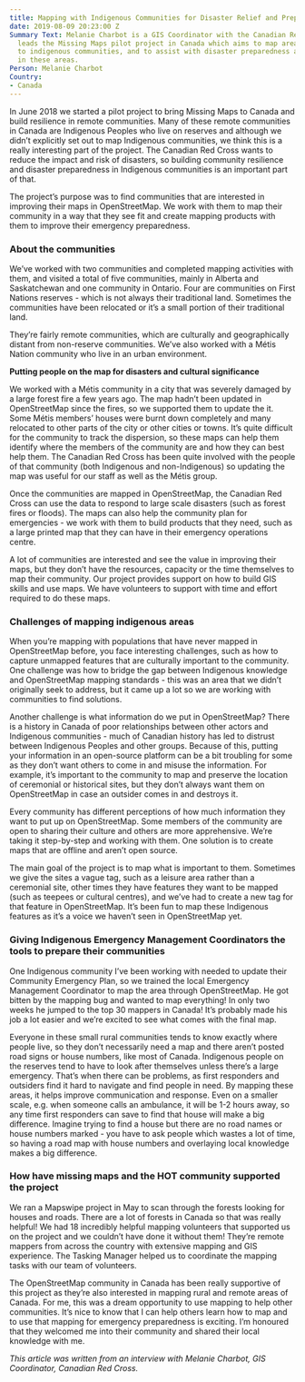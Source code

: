 ```yaml
---
title: Mapping with Indigenous Communities for Disaster Relief and Preparedness
date: 2019-08-09 20:23:00 Z
Summary Text: Melanie Charbot is a GIS Coordinator with the Canadian Red Cross. She
  leads the Missing Maps pilot project in Canada which aims to map areas important
  to indigenous communities, and to assist with disaster preparedness and response
  in these areas.
Person: Melanie Charbot
Country:
- Canada
---
```


In June 2018 we started a pilot project to bring Missing Maps to Canada and build resilience in remote communities. Many of these remote communities in Canada are Indigenous Peoples who live on reserves and although we didn’t explicitly set out to map Indigenous communities, we think this is a really interesting part of the project. The Canadian Red Cross wants to reduce the impact and risk of disasters, so building community resilience and disaster preparedness in Indigenous communities is an important part of that.

The project’s purpose was to find communities that are interested in improving their maps in OpenStreetMap. We work with them to map their community in a way that they see fit and create mapping products with them to improve their emergency preparedness.

### **About the communities**

We’ve worked with two communities and completed mapping activities with them, and visited a total of five communities, mainly in Alberta and Saskatchewan and one community in Ontario. Four are communities on First Nations reserves - which is not always their traditional land. Sometimes the communities have been relocated or it’s a small portion of their traditional land.

They’re fairly remote communities, which are culturally and geographically distant from non-reserve communities. We’ve also worked with a Métis Nation community who live in an urban environment.

**Putting people on the map for disasters and cultural significance**

We worked with a Métis community in a city that was severely damaged by a large forest fire a few years ago. The map hadn’t been updated in OpenStreetMap since the fires, so we supported them to update the it. Some Métis members’ houses were burnt down completely and many relocated to other parts of the city or other cities or towns. It’s quite difficult for the community to track the dispersion, so these maps can help them identify where the members of the community are and how they can best help them. The Canadian Red Cross has been quite involved with the people of that community (both Indigenous and non-Indigenous) so updating the map was useful for our staff as well as the Métis group.

Once the communities are mapped in OpenStreetMap, the Canadian Red Cross can use the data to respond to large scale disasters (such as forest fires or floods). The maps can also help the community plan for emergencies - we work with them to build products that they need, such as a large printed map that they can have in their emergency operations centre.

A lot of communities are interested and see the value in improving their maps, but they don’t have the resources, capacity or the time themselves to map their community. Our project provides support on how to build GIS skills and use maps. We have volunteers to support with time and effort required to do these maps.

### Challenges of mapping indigenous areas

When you’re mapping with populations that have never mapped in OpenStreetMap before, you face interesting challenges, such as how to capture unmapped features that are culturally important to the community. One challenge was how to bridge the gap between Indigenous knowledge and OpenStreetMap mapping standards - this was an area that we didn’t originally seek to address, but it came up a lot so we are working with communities to find solutions.

Another challenge is what information do we put in OpenStreetMap? There is a history in Canada of poor relationships between other actors and Indigenous communities - much of Canadian history has led to distrust between Indigenous Peoples and other groups. Because of this, putting your information in an open-source platform can be a bit troubling for some as they don’t want others to come in and misuse the information. For example, it’s important to the community to map and preserve the location of ceremonial or historical sites, but they don’t always want them on OpenStreetMap in case an outsider comes in and destroys it.

Every community has different perceptions of how much information they want to put up on OpenStreetMap. Some members of the community are open to sharing their culture and others are more apprehensive. We’re taking it step-by-step and working with them. One solution is to create maps that are offline and aren’t open source.

The main goal of the project is to map what is important to them. Sometimes we give the sites a vague tag, such as a leisure area rather than a ceremonial site, other times they have features they want to be mapped (such as teepees or cultural centres), and we’ve had to create a new tag for that feature in OpenStreetMap. It’s been fun to map these Indigenous features as it’s a voice we haven’t seen in OpenStreetMap yet.

### Giving Indigenous Emergency Management Coordinators the tools to prepare their communities

One Indigenous community I’ve been working with needed to update their Community Emergency Plan, so we trained the local Emergency Management Coordinator to map the area through OpenStreetMap. He got bitten by the mapping bug and wanted to map everything! In only two weeks he jumped to the top 30 mappers in Canada! It’s probably made his job a lot easier and we’re excited to see what comes with the final map.

Everyone in these small rural communities tends to know exactly where people live, so they don’t necessarily need a map and there aren’t posted road signs or house numbers, like most of Canada. Indigenous people on the reserves tend to have to look after themselves unless there’s a large emergency. That’s when there can be problems, as first responders and outsiders find it hard to navigate and find people in need. By mapping these areas, it helps improve communication and response. Even on a smaller scale, e.g. when someone calls an ambulance, it will be 1-2 hours away, so any time first responders can save to find that house will make a big difference. Imagine trying to find a house but there are no road names or house numbers marked - you have to ask people which wastes a lot of time, so having a road map with house numbers and overlaying local knowledge makes a big difference.

### How have missing maps and the HOT community supported the project

We ran a Mapswipe project in May to scan through the forests looking for houses and roads. There are a lot of forests in Canada so that was really helpful! We had 18 incredibly helpful mapping volunteers that supported us on the project and we couldn’t have done it without them! They’re remote mappers from across the country with extensive mapping and GIS experience. The Tasking Manager helped us to coordinate the mapping tasks with our team of volunteers.

The OpenStreetMap community in Canada has been really supportive of this project as they’re also interested in mapping rural and remote areas of Canada. For me, this was a dream opportunity to use mapping to help other communities. It’s nice to know that I can help others learn how to map and to use that mapping for emergency preparedness is exciting. I’m honoured that they welcomed me into their community and shared their local knowledge with me.

*This article was written from an interview with Melanie Charbot, GIS Coordinator, Canadian Red Cross.*